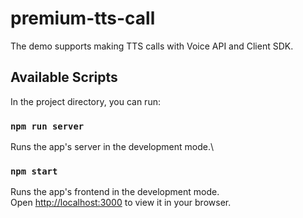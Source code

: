 # premium-tts-call

The demo supports making TTS calls with Voice API and Client SDK.

## Available Scripts

In the project directory, you can run:

### `npm run server`
Runs the app's server in the development mode.\


### `npm start`
Runs the app's frontend in the development mode.\
Open [http://localhost:3000](http://localhost:3000) to view it in your browser.

